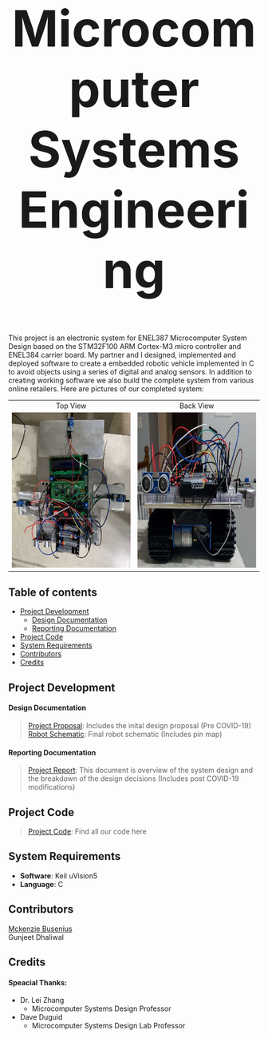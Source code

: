 <h1 align="center" style="font-size:100px" >
  Microcomputer Systems Engineering
</h1>

This project is an electronic system for ENEL387 Microcomputer System Design based on the STM32F100 ARM Cortex-M3 micro controller and ENEL384 carrier board. My partner and I designed, implemented and deployed software to create a embedded robotic vehicle implemented in C to avoid objects using a series of digital and analog sensors. In addition to creating working software we also build the complete system from various online retailers. Here are pictures of our completed system:  


<table align="center">
  <tr>
    <td align="center">Top View</td>
    <td align="center">Back View</td>
  </tr>
  <tr>
    <td><img src="ProjectDocumentation/Images/topview.PNG" width=400 height=311></td>
    <td><img src="ProjectDocumentation/Images/backView.PNG" width=400 height=311></td>
  </tr>
</table>

## Table of contents
- [Project Development](#project-development)
  - [Design Documentation](#design-documentation)
  - [Reporting Documentation](#reporting-documentation)
- [Project Code](#project-code)
- [System Requirements](#system-requirements)
- [Contributors](#contributors)
- [Credits](#credits)

## Project Development
#### Design Documentation
> [Project Proposal](ProjectDocumentation/Design/387ProjectProposal.pdf): Includes the inital design proposal (Pre COVID-19)   
> [Robot Schematic](ProjectDocumentation/Design/RobotSchematic.pdf): Final robot schematic (Includes pin map)

#### Reporting Documentation
> [Project Report](ProjectDocumentation/Reporting/ProjectReport.pdf): This document is overview of the system design and the breakdown of the design decisions (Includes post COVID-19 modifications)

## Project Code
> [Project Code](ProjectCode): Find all our code here

## System Requirements
- **Software**: Keil uVision5
- **Language**: C

## Contributors
[Mckenzie Busenius](https://github.com/macbusenius)   
Gunjeet Dhaliwal

## Credits
#### Speacial Thanks:
- Dr. Lei Zhang
  - Microcomputer Systems Design Professor
- Dave Duguid
  - Microcomputer Systems Design Lab Professor
